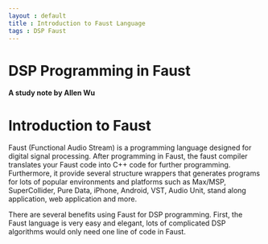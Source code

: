 ```yaml
---
layout : default
title : Introduction to Faust Language
tags : DSP Faust
---
```




# DSP Programming in Faust

**A study note by Allen Wu**


# Introduction to Faust #

Faust (Functional Audio Stream) is a programming language designed for digital signal processing.  After programming in Faust, the faust compiler translates your Faust code into C++ code for further programming.  Furthermore, it provide several structure wrappers that generates programs for lots of popular environments and platforms such as Max/MSP, SuperCollider, Pure Data, iPhone, Android, VST, Audio Unit, stand along application, web application and more.

There are several benefits using Faust for DSP programming.  First, the Faust language is very easy and elegant, lots of complicated DSP algorithms would only need one line of code in Faust.  